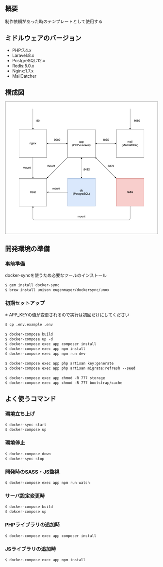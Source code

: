 ## 概要
制作依頼があった時のテンプレートとして使用する
 
## ミドルウェアのバージョン
- PHP:7.4.x
- Laravel:8.x
- PostgreSQL:12.x
- Redis:5.0.x
- Nginx:1.7.x
- MailCatcher

## 構成図
![structure](./.doc/images/structure.png)

## 開発環境の準備
### 事前準備
docker-syncを使うため必要なツールのインストール
```
$ gem install docker-sync
$ brew install unison eugenmayer/dockersync/unox
```

### 初期セットアップ
※ APP_KEYの値が変更されるので実行は初回だけにしてください
```
$ cp .env.example .env

$ docker-compose build
$ docker-compose up -d
$ docker-compose exec app composer install
$ docker-compose exec app npm install
$ docker-compose exec app npm run dev

$ docker-compose exec app php artisan key:generate
$ docker-compose exec app php artisan migrate:refresh --seed

$ docker-compose exec app chmod -R 777 storage
$ docker-compose exec app chmod -R 777 bootstrap/cache
```

## よく使うコマンド
### 環境立ち上げ
```
$ docker-sync start
$ docker-compose up
```

### 環境停止
```
$ docker-compose down
$ docker-sync stop
```

### 開発時のSASS・JS監視
```
$ docker-compose exec app npm run watch
```

### サーバ設定変更時
```
$ docker-compose build
$ dokcer-compose up
```

### PHPライブラリの追加時
```
$ docker-compose exec app composer install
```

### JSライブラリの追加時
```
$ docker-compose exec app npm install
```

